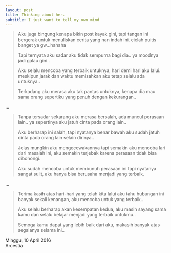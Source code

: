 ```yaml
---
layout: post
title: Thinking about her.
subtitle: I just want to tell my own mind
---
```

>Aku juga bingung kenapa bikin post kayak gini, tapi tangan ini bergerak untuk menuliskan cerita yang nan indah ini. cielah puitis banget ya gw...hahaha
>
>Tapi ternyata aku sadar aku tidak sempurna bagi dia.. ya moodnya jadi galau gini..
>
>Aku selalu mencoba yang terbaik untuknya, hari demi hari aku lalui. meskipun jarak dan waktu memisahkan aku tetap selalu ada untuknya..
>
>Terkadang aku merasa aku tak pantas untuknya, kenapa dia mau sama orang sepertiku yang penuh dengan kekurangan..

...

>Tanpa tersadar sekarang aku merasa bersalah, ada muncul perasaan lain.. ya sepertinya aku jatuh cinta pada orang lain..
>
>Aku berharap ini salah, tapi nyatanya benar bawah aku sudah jatuh cinta pada orang lain selain dirinya..
>
>Jelas mungkin aku mengecewakannya tapi semakin aku mencoba lari dari masalah ini, aku semakin terjebak karena perasaan tidak bisa dibohongi.
>
>Aku sudah mencoba untuk membunuh perasaan ini tapi nyatanya sangat sulit, aku hanya bisa berusaha menjadi yang terbaik.

...

>Terima kasih atas hari-hari yang telah kita lalui aku tahu hubungan ini banyak sekali kenangan, aku mencoba untuk yang terbaik..
>
>Aku selalu berharap akan kesempatan kedua, aku masih sayang sama kamu dan selalu belajar menjadi yang terbaik untukmu..
>
>Semoga kamu dapat yang lebih baik dari aku, makasih banyak atas segalanya selama ini..

Minggu, 10 April 2016 <br>
Arcestia
